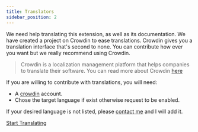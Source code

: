 ```yaml
---
title: Translators
sidebar_position: 2
---
```


We need help translating this extension, as well as its documentation.
We have created a project on Crowdin to ease translations.
Crowdin gives you a translation interface that's second to none.
You can contribute how ever you want but we really recommend using Crowdin.

> Crowdin is a localization management platform that helps companies to translate their software.
You can read more about Crowdin [here](https://support.crowdin.com/crowdin-intro/)

If you are willing to contribute with translations, you will need:

* A [crowdin](https://crowdin.com/project/phpbb-ext-sitemaker) account.
* Chose the target language if exist otherwise request to be enabled.

If your desired language is not listed, please [contact me](https://crowdin.com/profile/blitze) and I will add it.

[Start Translating](https://crowdin.com/project/phpbb-ext-sitemaker)
